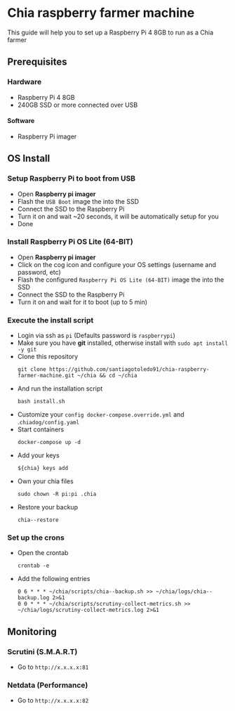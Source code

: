 # Chia raspberry farmer machine

This guide will help you to set up a Raspberry Pi 4 8GB to run as a Chia farmer

## Prerequisites

### Hardware
- Raspberry Pi 4 8GB
- 240GB SSD or more connected over USB
#### Software
- Raspberry Pi imager

## OS Install

### Setup Raspberry Pi to boot from USB
- Open **Raspberry pi imager**
- Flash the `USB Boot` image the into the SSD
- Connect the SSD to the Raspberry Pi 
- Turn it on and wait ~20 seconds, it will be automatically setup for you
- Done

### Install Raspberry Pi OS Lite (64-BIT)
- Open **Raspberry pi imager**
- Click on the cog icon and configure your OS settings (username and password, etc)
- Flash the configured `Raspberry Pi OS Lite (64-BIT)` image the into the SSD
- Connect the SSD to the Raspberry Pi
- Turn it on and wait for it to boot (up to 5 min)

### Execute the install script
- Login via ssh as `pi` (Defaults password is `raspberrypi`)
- Make sure you have **git** installed, otherwise install with `sudo apt install -y git`
- Clone this repository
  ```shell
  git clone https://github.com/santiagotoledo91/chia-raspberry-farmer-machine.git ~/chia && cd ~/chia
  ```
- And run the installation script
  ```shell
  bash install.sh
  ```
- Customize your `config docker-compose.override.yml` and .`chiadog/config.yaml`
- Start containers
  ```shell
  docker-compose up -d
  ```
- Add your keys
  ```shell
  ${chia} keys add
  ```
- Own your chia files
  ```shell
  sudo chown -R pi:pi .chia
  ```
- Restore your backup
  ```shell
  chia--restore
  ```
### Set up the crons
- Open the crontab
  ```shell
  crontab -e
  ```
- Add the following entries
  ```shell
  0 6 * * * ~/chia/scripts/chia--backup.sh >> ~/chia/logs/chia--backup.log 2>&1
  0 0 * * * ~/chia/scripts/scrutiny-collect-metrics.sh >> ~/chia/logs/scrutiny-collect-metrics.log 2>&1
  ```
## Monitoring
### Scrutini (S.M.A.R.T)
- Go to `http://x.x.x.x:81`
### Netdata (Performance)
- Go to `http://x.x.x.x:82`


